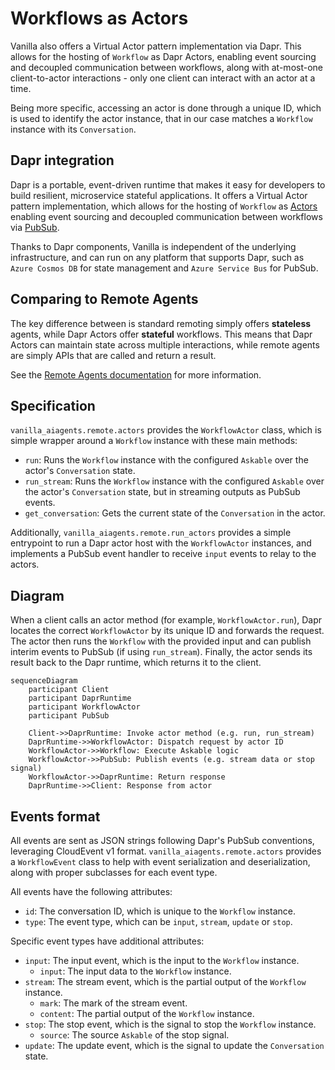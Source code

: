 # Workflows as Actors

Vanilla also offers a Virtual Actor pattern implementation via Dapr. This allows for the hosting of `Workflow` as Dapr Actors, enabling event sourcing and decoupled communication between workflows, along with at-most-one client-to-actor interactions - only one client can interact with an actor at a time.

Being more specific, accessing an actor is done through a unique ID, which is used to identify the actor instance, that in our case matches a `Workflow` instance with its `Conversation`.

## Dapr integration

Dapr is a portable, event-driven runtime that makes it easy for developers to build resilient, microservice stateful applications. It offers a Virtual Actor pattern implementation, which allows for the hosting of `Workflow` as [Actors](https://docs.dapr.io/developing-applications/building-blocks/actors/actors-overview/) enabling event sourcing and decoupled communication between workflows via [PubSub](https://docs.dapr.io/developing-applications/building-blocks/pubsub/).

Thanks to Dapr components, Vanilla is independent of the underlying infrastructure, and can run on any platform that supports Dapr, such as `Azure Cosmos DB` for state management and `Azure Service Bus` for PubSub.

## Comparing to Remote Agents

The key difference between is standard remoting simply offers **stateless** agents, while Dapr Actors offer **stateful** workflows. This means that Dapr Actors can maintain state across multiple interactions, while remote agents are simply APIs that are called and return a result.

See the [Remote Agents documentation](remote.md) for more information.

## Specification

`vanilla_aiagents.remote.actors` provides the `WorkflowActor` class, which is simple wrapper around a `Workflow` instance with these main methods:

- `run`: Runs the `Workflow` instance with the configured `Askable` over the actor's `Conversation` state.
- `run_stream`: Runs the `Workflow` instance with the configured `Askable` over the actor's `Conversation` state, but in streaming outputs as PubSub events.
- `get_conversation`: Gets the current state of the `Conversation` in the actor.

Additionally, `vanilla_aiagents.remote.run_actors` provides a simple entrypoint to run a Dapr actor host with the `WorkflowActor` instances, and implements a PubSub event handler to receive `input` events to relay to the actors.

## Diagram

When a client calls an actor method (for example, `WorkflowActor.run`), Dapr locates the correct `WorkflowActor` by its unique ID and forwards the request. The actor then runs the `Workflow` with the provided input and can publish interim events to PubSub (if using `run_stream`). Finally, the actor sends its result back to the Dapr runtime, which returns it to the client.

```mermaid
sequenceDiagram
    participant Client
    participant DaprRuntime
    participant WorkflowActor
    participant PubSub

    Client->>DaprRuntime: Invoke actor method (e.g. run, run_stream)
    DaprRuntime->>WorkflowActor: Dispatch request by actor ID
    WorkflowActor->>Workflow: Execute Askable logic
    WorkflowActor->>PubSub: Publish events (e.g. stream data or stop signal)
    WorkflowActor->>DaprRuntime: Return response
    DaprRuntime->>Client: Response from actor
```

## Events format

All events are sent as JSON strings following Dapr's PubSub conventions, leveraging CloudEvent v1 format. `vanilla_aiagents.remote.actors` provides a `WorkflowEvent` class to help with event serialization and deserialization, along with proper subclasses for each event type.

All events have the following attributes:

- `id`: The conversation ID, which is unique to the `Workflow` instance.
- `type`: The event type, which can be `input`, `stream`, `update` or `stop`.

Specific event types have additional attributes:

- `input`: The input event, which is the input to the `Workflow` instance.
  - `input`: The input data to the `Workflow` instance.
- `stream`: The stream event, which is the partial output of the `Workflow` instance.
  - `mark`: The mark of the stream event.
  - `content`: The partial output of the `Workflow` instance.
- `stop`: The stop event, which is the signal to stop the `Workflow` instance.
  - `source`: The source `Askable` of the stop signal.
- `update`: The update event, which is the signal to update the `Conversation` state.
